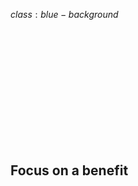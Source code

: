 $class:blue-background$

<h2 class="left white" style="padding-top: 200px;">
  Focus on a benefit
</h2>




